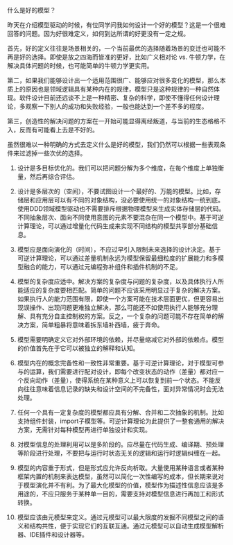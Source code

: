 什么是好的模型？

昨天在介绍模型驱动的时候，有位同学问我如何设计一个好的模型？这是一个很难回答的问题。因为好很难定义，如何到达所谓的好更没有一定之规。

首先，好的定义往往是场景相关的，一个当前最优的选择随着场景的变迁也可能不再是好的选择。即使是放之四海而皆准的更好，比如广义相对论 vs. 牛顿力学，在解决具体问题的时候，也可能简单的牛顿力学更实用。

第二，如果我们能够设计出一个适用范围很广、能够应对很多变化的模型，那么本质上的原因也是领域逻辑具有某种内在的规律，模型只是这种规律的一种自然体现。软件设计目前还远谈不上是一种精密、复杂的科学，即使不懂得任何设计理论，多观察一下别人的成功和失败经验，一般也能达到一个差不多的程度。

第三，创造性的解决问题的方案在一开始可能显得离经叛道，与当前的生态格格不入，反而有可能看上去是不好的。

虽然很难以一种明确的方式去定义什么是好的模型，我们仍然可以根据一些表观条件来过滤掉一些次优的选择。

1. 设计是多目标优化的。我们可以把问题分解为多个维度，在每个维度上单独衡量，然后再综合评估。

2. 设计是多层次的（空间），不要试图设计一个最好的、万能的模型。比如，存储层和应用层可以有不同的对象结构，没必要使用统一的对象结构一统到底。使用DDD领域模型驱动也不需要排斥根据物理模型来生成实体存储层的代码。不同抽象层次、面向不同使用意图的元素不要混杂在同一个模型中。基于可逆计算理论，可以通过增量化代码生成来实现不同结构的模型共享部分基础信息。

3. 模型应是面向演化的（时间），不应过早引入限制未来选择的设计决定。基于可逆计算理论，可以通过差量机制永远为模型保留最细粒度的扩展能力和多模型融合的能力，可以通过元编程弥补组件和插件机制的不足。

4. 模型的复杂度应适中。解决方案的复杂度与问题的复杂度，以及具体执行人所能适应的复杂度要相匹配。简单的问题不应该采用明显过于复杂的解决方案。如果执行人的能力范围有限，即使一个方案可能在技术层面更优，但更容易出现误操作、出现问题更难独立解决，那么可能还不如使用执行人能够充分理解、具有充分自主控制权的方案。反之，一个复杂的问题可能不存在简单的解决方案，简单粗暴将意味着拆东墙补西墙，疲于奔命。

5. 模型需要明确定义它对外部环境的依赖，并尽量缩减它对外部的依赖点。模型的价值首先在于它可以被独立的解释和认知。

6.  模型内在的概念完备性和一致性非常重要。基于可逆计算理论，对于模型可参与的运算，我们需要进行配对设计，即每个改变状态的动作（差量）都对应一个反向动作（差量），使得系统在某种意义上可以恢复到前一个状态。不能反向往往意味着信息记录的缺失和设计空间的不完备性，面对异常情况时会无法处理。

7. 任何一个具有一定复杂度的模型都应具有分解、合并和二次抽象的机制。比如支持组件封装，import子模型等。可逆计算理论为此提供了一整套通用的解决方案，无需针对每种模型再进行单独设计和实现。

8. 对模型信息的处理利用可以是多阶段的。应尽量在代码生成、编译期、预处理等阶段进行处理，不要把与运行时状态无关的逻辑和运行时逻辑纠缠在一起。

9. 模型的内容重于形式，但是形式应允许反向析取。大量使用某种语言或者某种框架内置的机制来表达模型，虽然可以简化一次性编写的成本，但长期来说对于模型演化并不有利。为了最大化模型的价值，模型作为描述性信息应该是多用途的，不应只服务于某种单一目的，需要支持对模型信息进行再加工和形式转换。

10. 模型应该由元模型来定义。通过元模型可以最大限度的发掘不同模型之间的语义和结构共性，便于实现它们的互联互通。通过元模型可以自动生成模型解析器、IDE插件和设计器等。
